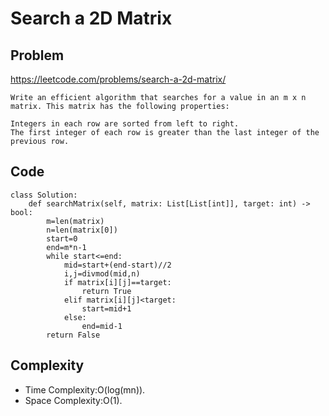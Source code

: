 # Search a 2D Matrix
## Problem
https://leetcode.com/problems/search-a-2d-matrix/
```
Write an efficient algorithm that searches for a value in an m x n matrix. This matrix has the following properties:

Integers in each row are sorted from left to right.
The first integer of each row is greater than the last integer of the previous row.
```
## Code
```
class Solution:
    def searchMatrix(self, matrix: List[List[int]], target: int) -> bool:
        m=len(matrix)
        n=len(matrix[0])
        start=0
        end=m*n-1
        while start<=end:
            mid=start+(end-start)//2
            i,j=divmod(mid,n)
            if matrix[i][j]==target:
                return True
            elif matrix[i][j]<target:
                start=mid+1
            else:
                end=mid-1
        return False
```
## Complexity
- Time Complexity:O(log(mn)).
- Space Complexity:O(1).
